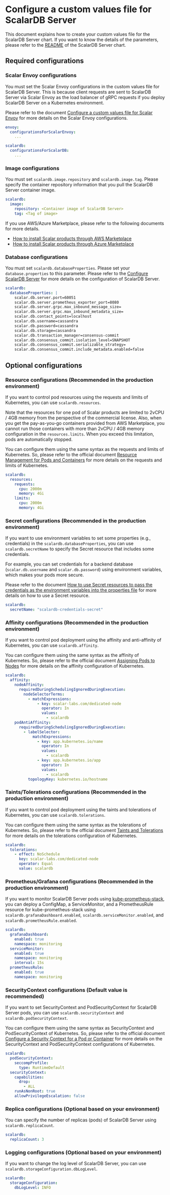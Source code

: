 # Configure a custom values file for ScalarDB Server

This document explains how to create your custom values file for the ScalarDB Server chart. If you want to know the details of the parameters, please refer to the [README](https://github.com/scalar-labs/helm-charts/blob/main/charts/scalardb/README.md) of the ScalarDB Server chart.

## Required configurations

### Scalar Envoy configurations

You must set the Scalar Envoy configurations in the custom values file for ScalarDB Server. This is because client requests are sent to ScalarDB Server via Scalar Envoy as the load balancer of gRPC requests if you deploy ScalarDB Server on a Kubernetes environment.

Please refer to the document [Configure a custom values file for Scalar Envoy](configure-custom-values-envoy.md) for more details on the Scalar Envoy configurations.

```yaml
envoy:
  configurationsForScalarEnvoy: 
    ...

scalardb:
  configurationsForScalarDB: 
    ...
```

### Image configurations

You must set `scalardb.image.repository` and `scalardb.image.tag`. Please specify the container repository information that you pull the ScalarDB Server container image.

```yaml
scalardb:
  image:
    repository: <Container image of ScalarDB Server>
    tag: <Tag of image>
```

If you use AWS/Azure Marketplace, please refer to the following documents for more details.

* [How to install Scalar products through AWS Marketplace](https://github.com/scalar-labs/scalar-kubernetes/blob/master/docs/AwsMarketplaceGuide.md)
* [How to install Scalar products through Azure Marketplace](https://github.com/scalar-labs/scalar-kubernetes/blob/master/docs/AzureMarketplaceGuide.md)

### Database configurations

You must set `scalardb.databaseProperties`. Please set your `database.properties` to this parameter. Please refer to the [Configure ScalarDB Server](https://github.com/scalar-labs/scalardb/blob/master/docs/scalardb-server.md#configure-scalardb-server) for more details on the configuration of ScalarDB Server.

```yaml
scalardb:
  databaseProperties: |
    scalar.db.server.port=60051
    scalar.db.server.prometheus_exporter_port=8080
    scalar.db.server.grpc.max_inbound_message_size=
    scalar.db.server.grpc.max_inbound_metadata_size=
    scalar.db.contact_points=localhost
    scalar.db.username=cassandra
    scalar.db.password=cassandra
    scalar.db.storage=cassandra
    scalar.db.transaction_manager=consensus-commit
    scalar.db.consensus_commit.isolation_level=SNAPSHOT
    scalar.db.consensus_commit.serializable_strategy=
    scalar.db.consensus_commit.include_metadata.enabled=false
```

## Optional configurations

### Resource configurations (Recommended in the production environment)

If you want to control pod resources using the requests and limits of Kubernetes, you can use `scalardb.resources`.

Note that the resources for one pod of Scalar products are limited to 2vCPU / 4GB memory from the perspective of the commercial license. Also, when you get the pay-as-you-go containers provided from AWS Marketplace, you cannot run those containers with more than 2vCPU / 4GB memory configuration in the `resources.limits`. When you exceed this limitation, pods are automatically stopped.

You can configure them using the same syntax as the requests and limits of Kubernetes. So, please refer to the official document [Resource Management for Pods and Containers](https://kubernetes.io/docs/concepts/configuration/manage-resources-containers/) for more details on the requests and limits of Kubernetes.

```yaml
scalardb:
  resources:
    requests:
      cpu: 2000m
      memory: 4Gi
    limits:
      cpu: 2000m
      memory: 4Gi
```

### Secret configurations (Recommended in the production environment)

If you want to use environment variables to set some properties (e.g., credentials) in the `scalardb.databaseProperties`, you can use `scalardb.secretName` to specify the Secret resource that includes some credentials.

For example, you can set credentials for a backend database (`scalar.db.username` and `scalar.db.password`) using environment variables, which makes your pods more secure.

Please refer to the document [How to use Secret resources to pass the credentials as the environment variables into the properties file](./use-secret-for-credentials.md) for more details on how to use a Secret resource.

```yaml
scalardb:
  secretName: "scalardb-credentials-secret"
```

### Affinity configurations (Recommended in the production environment)

If you want to control pod deployment using the affinity and anti-affinity of Kubernetes, you can use `scalardb.affinity`.

You can configure them using the same syntax as the affinity of Kubernetes. So, please refer to the official document [Assigning Pods to Nodes](https://kubernetes.io/docs/concepts/scheduling-eviction/assign-pod-node/) for more details on the affinity configuration of Kubernetes.

```yaml
scalardb:
  affinity:
    nodeAffinity:
      requiredDuringSchedulingIgnoredDuringExecution:
        nodeSelectorTerms:
          - matchExpressions:
              - key: scalar-labs.com/dedicated-node
                operator: In
                values:
                  - scalardb
    podAntiAffinity:
      requiredDuringSchedulingIgnoredDuringExecution:
        - labelSelector:
            matchExpressions:
              - key: app.kubernetes.io/name
                operator: In
                values:
                  - scalardb
              - key: app.kubernetes.io/app
                operator: In
                values:
                  - scalardb
          topologyKey: kubernetes.io/hostname
```

### Taints/Tolerations configurations (Recommended in the production environment)

If you want to control pod deployment using the taints and tolerations of Kubernetes, you can use `scalardb.tolerations`.

You can configure them using the same syntax as the tolerations of Kubernetes. So, please refer to the official document [Taints and Tolerations](https://kubernetes.io/docs/concepts/scheduling-eviction/taint-and-toleration/) for more details on the tolerations configuration of Kubernetes.

```yaml
scalardb:
  tolerations:
    - effect: NoSchedule
      key: scalar-labs.com/dedicated-node
      operator: Equal
      value: scalardb
```

### Prometheus/Grafana configurations  (Recommended in the production environment)

If you want to monitor ScalarDB Server pods using [kube-prometheus-stack](https://github.com/prometheus-community/helm-charts/tree/main/charts/kube-prometheus-stack), you can deploy a ConfigMap, a ServiceMonitor, and a PrometheusRule resource for kube-prometheus-stack using `scalardb.grafanaDashboard.enabled`, `scalardb.serviceMonitor.enabled`, and `scalardb.prometheusRule.enabled`.

```yaml
scalardb:
  grafanaDashboard:
    enabled: true
    namespace: monitoring
  serviceMonitor:
    enabled: true
    namespace: monitoring
    interval: 15s
  prometheusRule:
    enabled: true
    namespace: monitoring
```

### SecurityContext configurations (Default value is recommended)

If you want to set SecurityContext and PodSecurityContext for ScalarDB Server pods, you can use `scalardb.securityContext` and `scalardb.podSecurityContext`.

You can configure them using the same syntax as SecurityContext and PodSecurityContext of Kubernetes. So, please refer to the official document [Configure a Security Context for a Pod or Container](https://kubernetes.io/docs/tasks/configure-pod-container/security-context/) for more details on the SecurityContext and PodSecurityContext configurations of Kubernetes.

```yaml
scalardb:
  podSecurityContext:
    seccompProfile:
      type: RuntimeDefault
  securityContext:
    capabilities:
      drop:
        - ALL
    runAsNonRoot: true
    allowPrivilegeEscalation: false
```

### Replica configurations (Optional based on your environment)

You can specify the number of replicas (pods) of ScalarDB Server using `scalardb.replicaCount`.

```yaml
scalardb:
  replicaCount: 3
```

### Logging configurations (Optional based on your environment)

If you want to change the log level of ScalarDB Server, you can use `scalardb.storageConfiguration.dbLogLevel`.

```yaml
scalardb:
  storageConfiguration:
    dbLogLevel: INFO
```
